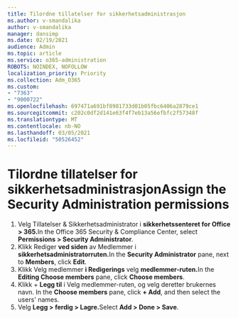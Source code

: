 ```yaml
---
title: Tilordne tillatelser for sikkerhetsadministrasjon
ms.author: v-smandalika
author: v-smandalika
manager: dansimp
ms.date: 02/19/2021
audience: Admin
ms.topic: article
ms.service: o365-administration
ROBOTS: NOINDEX, NOFOLLOW
localization_priority: Priority
ms.collection: Adm_O365
ms.custom:
- "7363"
- "9000722"
ms.openlocfilehash: 697471a691bf8981733d01b05fbc6406a2879ce1
ms.sourcegitcommit: c202c0df2d141e63f4f7eb13a56efbfc2f57348f
ms.translationtype: MT
ms.contentlocale: nb-NO
ms.lasthandoff: 03/05/2021
ms.locfileid: "50526452"
---
```

# <a name="assign-the-security-administration-permissions"></a><span data-ttu-id="5f01e-102">Tilordne tillatelser for sikkerhetsadministrasjon</span><span class="sxs-lookup"><span data-stu-id="5f01e-102">Assign the Security Administration permissions</span></span>

1. <span data-ttu-id="5f01e-103">Velg Tillatelser & Sikkerhetsadministrator i **sikkerhetssenteret for Office > 365.**</span><span class="sxs-lookup"><span data-stu-id="5f01e-103">In the Office 365 Security & Compliance Center, select **Permissions > Security Administrator**.</span></span>
2. <span data-ttu-id="5f01e-104">Klikk Rediger **ved siden** av Medlemmer i **sikkerhetsadministratorruten.**</span><span class="sxs-lookup"><span data-stu-id="5f01e-104">In the **Security Administrator** pane, next to **Members**, click **Edit**.</span></span>
3. <span data-ttu-id="5f01e-105">Klikk Velg medlemmer **i Redigerings** velg **medlemmer-ruten.**</span><span class="sxs-lookup"><span data-stu-id="5f01e-105">In the **Editing Choose members** pane, click **Choose members**.</span></span>
4. <span data-ttu-id="5f01e-106">Klikk + **Legg til** i Velg medlemmer-ruten, og velg deretter brukernes navn. </span><span class="sxs-lookup"><span data-stu-id="5f01e-106">In the **Choose members** pane, click **+ Add**, and then select the users' names.</span></span>
5. <span data-ttu-id="5f01e-107">Velg **Legg > ferdig > Lagre.**</span><span class="sxs-lookup"><span data-stu-id="5f01e-107">Select **Add > Done > Save**.</span></span>

